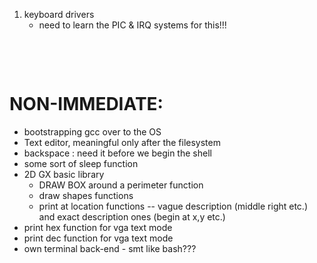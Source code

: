 1. keyboard drivers
    - need to learn the PIC & IRQ systems for this!!!

$~$

$~$

# NON-IMMEDIATE:
- bootstrapping gcc over to the OS
- Text editor, meaningful only after the filesystem 
- backspace : need it before we begin the shell
- some sort of sleep function
- 2D GX basic library
    - DRAW BOX around a perimeter function
    - draw shapes functions
    - print at location functions -- vague description (middle right etc.) and exact description ones (begin at x,y etc.)
- print hex function for vga text mode
- print dec function for vga text mode
- own terminal back-end - smt like bash???
